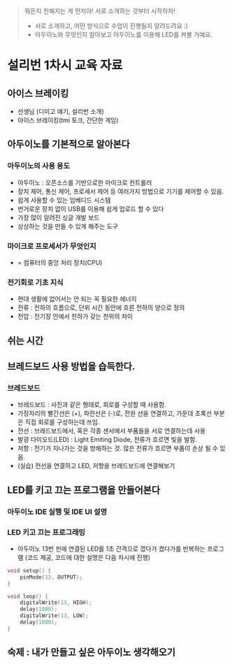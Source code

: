 > 뭐든지 친해지는 게 먼저야! 서로 소개하는 것부터 시작하자!
>
> - 서로 소개하고, 어떤 방식으로 수업이 진행될지 알려드려요 :)
> - 아두이노와 무엇인지 알아보고 아두이노를 이용해 LED를 켜볼 거예요.

# 설리번 1차시 교육 자료

## 아이스 브레이킹
- 선생님 (디미고 얘기, 설리번 소개)
- 아이스 브레이킹(tmi 토크, 간단한 게임)

## 아두이노를 기본적으로 알아본다
### 아두이노의 사용 용도
- 아두이노 : 오픈소스를 기반으로한 마이크로 컨트롤러
- 장치 제어, 통신 제어, 프로세서 제어 등 여러가지 방법으로 기기를 제어할 수 있음.
- 쉽게 사용할 수 있는 임베디드 시스템
- 번거로운 장치 없이 USB를 이용해 쉽게 업로드 할 수 있다
- 가장 많이 알려진 싱글 개발 보드
- 상상하는 것을 만들 수 있게 해주는 도구

### 마이크로 프로세서가 무엇인지
- = 컴퓨터의 중앙 처리 장치(CPU)

### 전기회로 기초 지식
- 현대 생활에 없어서는 안 되는 꼭 필요한 에너지
- 전류 : 전하의 흐름으로, 단위 시간 동안에 흐른 전하의 양으로 정의
- 전압 : 전기장 안에서 전하가 갖는 전위의 차이

## 쉬는 시간

## 브레드보드 사용 방법을 습득한다.
### 브레드보드
- 브레드보드 : 사진과 같은 형태로, 회로를 구성할 때 사용함.
- 가장자리의 빨간선은 (+), 파란선은 (-)로, 전원 선을 연결하고, 가운데 초록선 부분은 직접 회로를 구성하는데 쓰임.
- 전선 : 브레드보드에서, 혹은 각종 센서에서 부품들을 서로 연결하는데 사용
- 발광 다이오드(LED) : Light Emiting Diode, 전류가 흐르면 빛을 발함.
- 저항 : 전기가 지나가는 것을 방해하는 것. 많은 전류가 흐르면 부품이 손상 될 수 있음.
- (실습) 전선을 연결하고 LED, 저항을 브레드보드에 연결해보기

## LED를 키고 끄는 프로그램을 만들어본다
### 아두이노 IDE 실행 및 IDE UI 설명
### LED 키고 끄는 프로그래밍
- 아두이노 13번 핀에 연결된 LED를 1초 간격으로 껐다가 켰다가를 반복하는 프로그램 (코드 제공, 코드에 대한 설명은 다음 차시에 진행)
```cpp
void setup() {
	pinMode(13, OUTPUT);
}

void loop() {
	digitalWrite(13, HIGH);
	delay(1000);
	digitalWrite(13, LOW);
	delay(1000);
}
```

##  숙제 : 내가 만들고 싶은 아두이노 생각해오기